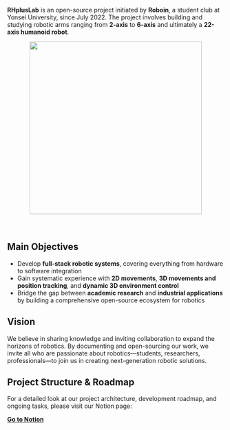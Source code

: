 **RHplusLab** is an open-source project initiated by **Roboin**, a student club at Yonsei University, since July 2022. The project involves building and studying robotic arms ranging from **2-axis** to **6-axis** and ultimately a **22-axis humanoid robot**.  

<div align="center">
  <img src="https://github.com/user-attachments/assets/18e9f206-0c33-4498-8f07-3423f72ff3f9" height="400"/>
  <div>&nbsp;</div>
  <div>&nbsp;</div>
</div>


## Main Objectives

- Develop **full-stack robotic systems**, covering everything from hardware to software integration
- Gain systematic experience with **2D movements**, **3D movements and position tracking**, and **dynamic 3D environment control**
- Bridge the gap between **academic research** and **industrial applications** by building a comprehensive open-source ecosystem for robotics

## Vision
We believe in sharing knowledge and inviting collaboration to expand the horizons of robotics. By documenting and open-sourcing our work, we invite all who are passionate about robotics—students, researchers, professionals—to join us in creating next-generation robotic solutions.

## Project Structure & Roadmap

For a detailed look at our project architecture, development roadmap, and ongoing tasks, please visit our Notion page:

[**Go to Notion**](https://chanhui-robot.notion.site/Roboin-Humanoid-Project-a2a03de9bc8b4e43aa5bb5a0b3148edf?pvs=4)
